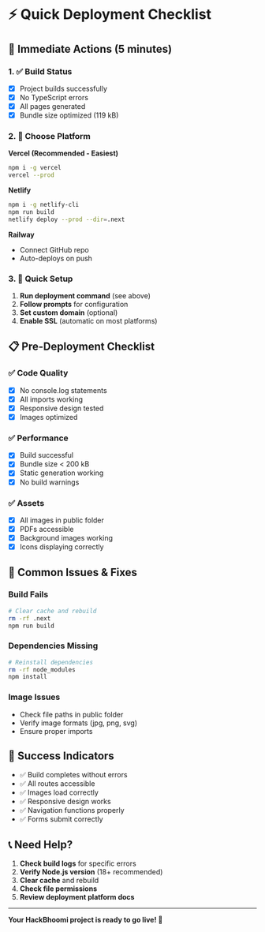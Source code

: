 # ⚡ Quick Deployment Checklist

## 🚀 Immediate Actions (5 minutes)

### 1. ✅ Build Status
- [x] Project builds successfully
- [x] No TypeScript errors
- [x] All pages generated
- [x] Bundle size optimized (119 kB)

### 2. 🎯 Choose Platform
**Vercel (Recommended - Easiest)**
```bash
npm i -g vercel
vercel --prod
```

**Netlify**
```bash
npm i -g netlify-cli
npm run build
netlify deploy --prod --dir=.next
```

**Railway**
- Connect GitHub repo
- Auto-deploys on push

### 3. 🔧 Quick Setup
1. **Run deployment command** (see above)
2. **Follow prompts** for configuration
3. **Set custom domain** (optional)
4. **Enable SSL** (automatic on most platforms)

## 📋 Pre-Deployment Checklist

### ✅ Code Quality
- [x] No console.log statements
- [x] All imports working
- [x] Responsive design tested
- [x] Images optimized

### ✅ Performance
- [x] Build successful
- [x] Bundle size < 200 kB
- [x] Static generation working
- [x] No build warnings

### ✅ Assets
- [x] All images in public folder
- [x] PDFs accessible
- [x] Background images working
- [x] Icons displaying correctly

## 🚨 Common Issues & Fixes

### Build Fails
```bash
# Clear cache and rebuild
rm -rf .next
npm run build
```

### Dependencies Missing
```bash
# Reinstall dependencies
rm -rf node_modules
npm install
```

### Image Issues
- Check file paths in public folder
- Verify image formats (jpg, png, svg)
- Ensure proper imports

## 🎉 Success Indicators

- ✅ Build completes without errors
- ✅ All routes accessible
- ✅ Images load correctly
- ✅ Responsive design works
- ✅ Navigation functions properly
- ✅ Forms submit correctly

## 📞 Need Help?

1. **Check build logs** for specific errors
2. **Verify Node.js version** (18+ recommended)
3. **Clear cache** and rebuild
4. **Check file permissions**
5. **Review deployment platform docs**

---
**Your HackBhoomi project is ready to go live! 🚀**
